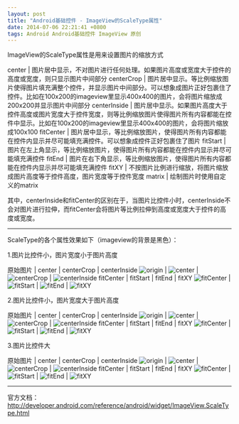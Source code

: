 ```yaml
---
layout: post
title: "Android基础控件 - ImageView的ScaleType属性"
date: 2014-07-06 22:21:41 +0800
tags: Android Android基础控件 ImageView 原创
---
```

<style type="text/css">
tr td:first-child{
  white-space: nowrap;
}
tr th:first-child{
  white-space: nowrap;
}
</style>
ImageView的ScaleType属性是用来设置图片的缩放方式


center 			| 图片居中显示，不对图片进行任何处理。如果图片高度或宽度大于控件的高度或宽度，则只显示图片中间部分
centerCrop 		| 图片居中显示。等比例缩放图片使得图片填充满整个控件，并显示图片中间部分。可以想象成图片正好包裹住了控件。比如在100x200的imageview里显示400x400的图片，会将图片缩放成200x200并显示图片中间部分
centerInside 	| 图片居中显示。如果图片高度大于控件高度或图片宽度大于控件宽度，则等比例缩放图片使得图片所有内容都能在控件中显示。比如在100x200的imageview里显示400x400的图片，会将图片缩放成100x100
fitCenter 		| 图片居中显示，等比例缩放图片，使得图片所有内容都能在控件内显示并尽可能填充满控件。可以想象成控件正好包裹住了图片
fitStart 		| 图片在左上角显示，等比例缩放图片，使得图片所有内容都能在控件内显示并尽可能填充满控件
fitEnd 			| 图片在右下角显示，等比例缩放图片，使得图片所有内容都能在控件内显示并尽可能填充满控件
fitXY 			| 不按图片比例进行缩放，将图片缩放成图片高度等于控件高度，图片宽度等于控件宽度
matrix 			| 绘制图片时使用自定义的matrix

其中，centerInside和fitCenter的区别在于，当图片比控件小时，centerInside不会对图片进行拉伸，而fitCenter会将图片等比例拉伸到高度或宽度大于控件的高度或宽度。  

***
ScaleType的各个属性效果如下（imageview的背景是黑色）：

1.图片比控件小，图片宽度小于图片高度  

原始图片 			| center 		| centerCrop | centerInside
![origin](https://cashow-github-io-1258334739.cos.ap-shanghai.myqcloud.com/origin_80x92.jpg) | ![center](https://cashow-github-io-1258334739.cos.ap-shanghai.myqcloud.com/center_80x92.png) | ![centerCrop](https://cashow-github-io-1258334739.cos.ap-shanghai.myqcloud.com/centerCrop_80x92.png) | ![centerInside](https://cashow-github-io-1258334739.cos.ap-shanghai.myqcloud.com/centerInside_80x92.png)
fitCenter | fitStart | fitEnd | fitXY
![fitCenter](https://cashow-github-io-1258334739.cos.ap-shanghai.myqcloud.com/fitCenter_80x92.png) | ![fitStart](https://cashow-github-io-1258334739.cos.ap-shanghai.myqcloud.com/fitStart_80x92.png) | ![fitEnd](https://cashow-github-io-1258334739.cos.ap-shanghai.myqcloud.com/fitEnd_80x92.png) | ![fitXY](https://cashow-github-io-1258334739.cos.ap-shanghai.myqcloud.com/fitXY_80x92.png)


2.图片比控件小，图片宽度大于图片高度

原始图片 			| center 		| centerCrop | centerInside
![origin](https://cashow-github-io-1258334739.cos.ap-shanghai.myqcloud.com/origin_105x70.jpg) | ![center](https://cashow-github-io-1258334739.cos.ap-shanghai.myqcloud.com/center_105x70.png) | ![centerCrop](https://cashow-github-io-1258334739.cos.ap-shanghai.myqcloud.com/centerCrop_105x70.png) | ![centerInside](https://cashow-github-io-1258334739.cos.ap-shanghai.myqcloud.com/centerInside_105x70.png)
fitCenter | fitStart | fitEnd | fitXY
![fitCenter](https://cashow-github-io-1258334739.cos.ap-shanghai.myqcloud.com/fitCenter_105x70.png) | ![fitStart](https://cashow-github-io-1258334739.cos.ap-shanghai.myqcloud.com/fitEnd_105x70.png) | ![fitEnd](https://cashow-github-io-1258334739.cos.ap-shanghai.myqcloud.com/fitStart_105x70.png) | ![fitXY](https://cashow-github-io-1258334739.cos.ap-shanghai.myqcloud.com/fitXY_105x70.png)

3.图片比控件大

原始图片 			| center 		| centerCrop | centerInside
![origin](https://cashow-github-io-1258334739.cos.ap-shanghai.myqcloud.com/origin_320x240.jpg) | ![center](https://cashow-github-io-1258334739.cos.ap-shanghai.myqcloud.com/center_320x240.png) | ![centerCrop](https://cashow-github-io-1258334739.cos.ap-shanghai.myqcloud.com/centerCrop_320x240.png) | ![centerInside](https://cashow-github-io-1258334739.cos.ap-shanghai.myqcloud.com/centerInside_320x240.png)
fitCenter | fitStart | fitEnd | fitXY
![fitCenter](https://cashow-github-io-1258334739.cos.ap-shanghai.myqcloud.com/fitCenter_320x240.png) | ![fitStart](https://cashow-github-io-1258334739.cos.ap-shanghai.myqcloud.com/fitStart_320x240.png) | ![fitEnd](https://cashow-github-io-1258334739.cos.ap-shanghai.myqcloud.com/fitEnd_320x240.png) | ![fitXY](https://cashow-github-io-1258334739.cos.ap-shanghai.myqcloud.com/fitXY_320x240.png)


***
官方文档：
<http://developer.android.com/reference/android/widget/ImageView.ScaleType.html>  
